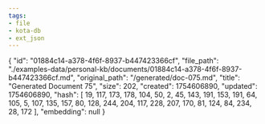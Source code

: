 ```yaml
---
tags:
- file
- kota-db
- ext_json
---
```

{
  "id": "01884c14-a378-4f6f-8937-b447423366cf",
  "file_path": "./examples-data/personal-kb/documents/01884c14-a378-4f6f-8937-b447423366cf.md",
  "original_path": "/generated/doc-075.md",
  "title": "Generated Document 75",
  "size": 202,
  "created": 1754606890,
  "updated": 1754606890,
  "hash": [
    19,
    117,
    173,
    178,
    104,
    50,
    2,
    45,
    143,
    191,
    153,
    191,
    64,
    105,
    5,
    107,
    135,
    157,
    80,
    128,
    244,
    204,
    117,
    228,
    207,
    170,
    81,
    124,
    84,
    234,
    28,
    172
  ],
  "embedding": null
}